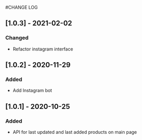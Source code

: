 #CHANGE LOG

## [1.0.3] - 2021-02-02
### Changed
- Refactor instagram interface

## [1.0.2] - 2020-11-29
### Added
 - Add Instagram bot

## [1.0.1] - 2020-10-25
### Added
- API for last updated and last added products on main page